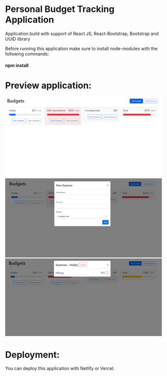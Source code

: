 # Personal Budget Tracking Application

Application build with support of React JS, React-Bootstrap, Bootstrap and UUID library

Before running this application make sure to install node-modules with the following commands: <h4>npm install</h4>

# Preview application:

![Alt text](image.png)
![Alt text](image-2.png)
![Alt text](image-3.png)


# Deployment:

You can deploy this application with Netlify or Vercel.


